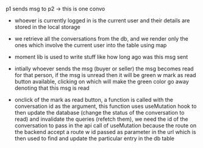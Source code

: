 p1 sends msg to p2 -> this is one convo

- whoever is currently logged in is the current user and their details 
are stored in the local storage

- we retrieve all the conversations from the db, and we render only the
ones which involve the current user into the table using map

- moment lib is used to write stuff like how long ago was this msg sent

- intially whoever sends the msg (buyer or seller) the msg becomes read
for that person, if the msg is unread then it will be green w mark as read button available, clicking on which will make the green color go away denoting that this msg is read

- onclick of the mark as read button, a function is called with the conversation id as the argument, this function uses useMutation hook to then update the database (change the status of the conversation to read) and invalidate the queries (refetch them), we need the id of the conversation to pass in the api call of useMutation because the route on the backend accept a route w id passed as parameter in the url which is then used to find and update the particular entry in the db table
